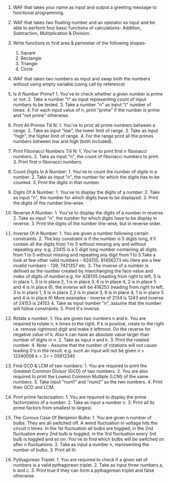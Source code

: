 1. WAF that takes your name as input and output a greeting message to functional programming.

2. WAF that takes two floating number and an operator as input and be able to perform four basic functions of calculations- Addition, Subtraction, Multiplication & Division.

3. Write functions to find area & perimeter of the following shapes-

   1. Square
   2. Rectangle
   3. Triangle
   4. Circle

4. WAF that takes two numbers as input and swap both the numbers without using empty variable.(using call by reference)

5. Is A Number Prime? 1. You've to check whether a given number is prime or not. 2. Take a number "t" as input representing count of input numbers to be tested. 3. Take a number "n" as input "t" number of times. 4. For each input value of n, print "prime" if the number is prime and "not prime" otherwise.

6. Print All Primes Till N: 1. You've to print all prime numbers between a range. 2. Take as input "low", the lower limit of range. 3. Take as input "high", the higher limit of range. 4. For the range print all the primes numbers between low and high (both included).

7. Print Fibonacci Numbers Till N: 1. You've to print first n fibonacci numbers. 2. Take as input "n", the count of fibonacci numbers to print. 3. Print first n fibonacci numbers.

8. Count Digits In A Number: 1. You've to count the number of digits in a number. 2. Take as input "n", the number for which the digits has to be counted. 3. Print the digits in that number.

9. Digits Of A Number: 1. You've to display the digits of a number. 2. Take as input "n", the number for which digits have to be displayed. 3. Print the digits of the number line-wise.

10. Reverse A Number: 1. You've to display the digits of a number in reverse. 2. Take as input "n", the number for which digits have to be display in reverse. 3. Print the digits of the number line-wise, but in reverse order.

11. Inverse Of A Number: 1. You are given a number following certain constraints. 2. The key constraint is if the number is 5 digits long, it'll contain all the digits from 1 to 5 without missing any and without repeating any. e.g. 23415 is a 5 digit long number containing all digits from 1 to 5 without missing and repeating any digit from 1 to 5.Take a look at few other valid numbers - 624135, 81456273 etc.Here are a few invalid numbers - 139, 7421357 etc. 3. The inverse of a number is defined as the number created by interchanging the face value and index of digits of number.e.g. for 426135 (reading from right to left, 5 is in place 1, 3 is in place 2, 1 is in place 3, 6 is in place 4, 2 is in place 5 and 4 is in place 6), the inverse will be 416253 (reading from right to left, 3 is in place 1, 5 is in place 2,2 is in place 3, 6 is in place 4, 1 is in place 5 and 4 is in place 6) More examples - inverse of 2134 is 1243 and inverse of 24153 is 24153 4. Take as input number "n", assume that the number will follow constraints. 5. Print it's inverse.

12. Rotate a number: 1. You are given two numbers n and k. You are required to rotate n, k times to the right. If k is positive, rotate to the right i.e. remove rightmost digit and make it leftmost. Do the reverse for negative value of k. Also k can have an absolute value larger than number of digits in n. 2. Take as input n and k. 3. Print the rotated number. 4. Note - Assume that the number of rotations will not cause leading 0's in the result. e.g. such an input will not be given
    n = 12340056
    k = 3
    r = 05612340

13. Find GCD & LCM of two numbers: 1. You are required to print the Greatest Common Divisor (GCD) of two numbers. 2. You are also required to print the Lowest Common Multiple (LCM) of the same numbers. 3. Take input "num1" and "num2" as the two numbers. 4. Print their GCD and LCM.

14. Print prime factorisation: 1. You are required to display the prime factorization of a number. 2. Take as input a number n. 3. Print all its prime factors from smallest to largest.

15. The Curious Case Of Benjamin Bulbs: 1. You are given n number of bulbs. They are all switched off. A weird fluctuation in voltage hits the circuit n times. In the 1st fluctuation all bulbs are toggled, in the 2nd fluctuation every 2nd bulb is toggled, in the 3rd fluctuation every 3rd bulb is toggled and so on. You've to find which bulbs will be switched on after n fluctuations. 2. Take as input a number n, representing the number of bulbs. 3. Print all th

16. Pythagorean Triplet: 1. You are required to check if a given set of numbers is a valid pythagorean triplet. 2. Take as input three numbers a, b and c. 3. Print true if they can form a pythagorean triplet and false otherwise.
